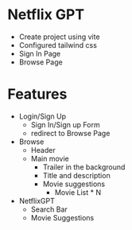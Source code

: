 # Netflix GPT

- Create project using vite
- Configured tailwind css
- Sign In Page
- Browse Page

# Features

- Login/Sign Up
  - Sign In/Sign up Form
  - redirect to Browse Page
- Browse
  - Header
  - Main movie
    - Trailer in the background
    - Title and description
    - Movie suggestions
      - Movie List \* N
- NetflixGPT
  - Search Bar
  - Movie Suggestions
